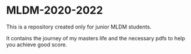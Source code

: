 # MLDM-2020-2022

This is a repository created only for junior MLDM students.

It contains the journey of my masters life and the necessary pdfs to help you achieve good score.
